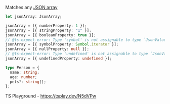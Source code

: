 Matches any [JSON array](https://www.rfc-editor.org/rfc/rfc8259#section-3)

```ts
let jsonArray: JsonArray;

jsonArray = [{ numberProperty: 1 }];
jsonArray = [{ stringProperty: "1" }];
jsonArray = [{ booleanProperty: true }];
// @ts-expect-error: Type 'symbol' is not assignable to type `JsonValue | JsonPrimitive`
jsonArray = [{ symbolProperty: Symbol.iterator }];
jsonArray = [{ nullProperty: null }];
// @ts-expect-error: Type 'undefined' is not assignable to type `JsonValue`
jsonArray = [{ undefinedProperty: undefined }];

type Person = {
  name: string;
  age: number;
  pets?: string[];
};
```

TS Playground - https://tsplay.dev/N5dVPw
